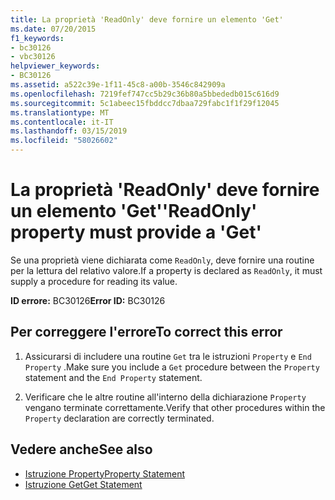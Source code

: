```yaml
---
title: La proprietà 'ReadOnly' deve fornire un elemento 'Get'
ms.date: 07/20/2015
f1_keywords:
- bc30126
- vbc30126
helpviewer_keywords:
- BC30126
ms.assetid: a522c39e-1f11-45c8-a00b-3546c842909a
ms.openlocfilehash: 7219fef747cc5b29c36b80a5bbededb015c616d9
ms.sourcegitcommit: 5c1abeec15fbddcc7dbaa729fabc1f1f29f12045
ms.translationtype: MT
ms.contentlocale: it-IT
ms.lasthandoff: 03/15/2019
ms.locfileid: "58026602"
---
```

# <a name="readonly-property-must-provide-a-get"></a><span data-ttu-id="42f40-102">La proprietà 'ReadOnly' deve fornire un elemento 'Get'</span><span class="sxs-lookup"><span data-stu-id="42f40-102">'ReadOnly' property must provide a 'Get'</span></span>
<span data-ttu-id="42f40-103">Se una proprietà viene dichiarata come `ReadOnly`, deve fornire una routine per la lettura del relativo valore.</span><span class="sxs-lookup"><span data-stu-id="42f40-103">If a property is declared as `ReadOnly`, it must supply a procedure for reading its value.</span></span>  
  
 <span data-ttu-id="42f40-104">**ID errore:** BC30126</span><span class="sxs-lookup"><span data-stu-id="42f40-104">**Error ID:** BC30126</span></span>  
  
## <a name="to-correct-this-error"></a><span data-ttu-id="42f40-105">Per correggere l'errore</span><span class="sxs-lookup"><span data-stu-id="42f40-105">To correct this error</span></span>  
  
1.  <span data-ttu-id="42f40-106">Assicurarsi di includere una routine `Get` tra le istruzioni `Property` e `End Property` .</span><span class="sxs-lookup"><span data-stu-id="42f40-106">Make sure you include a `Get` procedure between the `Property` statement and the `End Property` statement.</span></span>  
  
2.  <span data-ttu-id="42f40-107">Verificare che le altre routine all'interno della dichiarazione `Property` vengano terminate correttamente.</span><span class="sxs-lookup"><span data-stu-id="42f40-107">Verify that other procedures within the `Property` declaration are correctly terminated.</span></span>  
  
## <a name="see-also"></a><span data-ttu-id="42f40-108">Vedere anche</span><span class="sxs-lookup"><span data-stu-id="42f40-108">See also</span></span>

- [<span data-ttu-id="42f40-109">Istruzione Property</span><span class="sxs-lookup"><span data-stu-id="42f40-109">Property Statement</span></span>](../../visual-basic/language-reference/statements/property-statement.md)
- [<span data-ttu-id="42f40-110">Istruzione Get</span><span class="sxs-lookup"><span data-stu-id="42f40-110">Get Statement</span></span>](../../visual-basic/language-reference/statements/get-statement.md)
